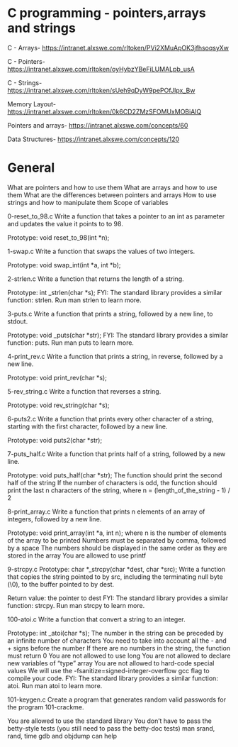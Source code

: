 # C programming - pointers,arrays and strings

C - Arrays- https://intranet.alxswe.com/rltoken/PVi2XMuApOK3jfhsoqsyXw

C - Pointers- https://intranet.alxswe.com/rltoken/oyHybzYBeFiLUMALpb_usA

C - Strings- https://intranet.alxswe.com/rltoken/sUeh9qDyW9pePOfJIpx_Bw

Memory Layout- https://intranet.alxswe.com/rltoken/0k6CD2ZMzSFOMUxMOBiAlQ

Pointers and arrays- https://intranet.alxswe.com/concepts/60

Data Structures- https://intranet.alxswe.com/concepts/120


# General
What are pointers and how to use them
What are arrays and how to use them
What are the differences between pointers and arrays
How to use strings and how to manipulate them
Scope of variables

0-reset_to_98.c Write a function that takes a pointer to an int as parameter and updates the value it points to to 98.

Prototype: void reset_to_98(int *n);

1-swap.c  Write a function that swaps the values of two integers.

Prototype: void swap_int(int *a, int *b);

2-strlen.c  Write a function that returns the length of a string.

Prototype: int _strlen(char *s);
FYI: The standard library provides a similar function: strlen. Run man strlen to learn more.

3-puts.c  Write a function that prints a string, followed by a new line, to stdout.

Prototype: void _puts(char *str);
FYI: The standard library provides a similar function: puts. Run man puts to learn more.

4-print_rev.c  Write a function that prints a string, in reverse, followed by a new line.

Prototype: void print_rev(char *s);

5-rev_string.c  Write a function that reverses a string.

Prototype: void rev_string(char *s);

6-puts2.c  Write a function that prints every other character of a string, starting with the first character, followed by a new line.

Prototype: void puts2(char *str);

7-puts_half.c  Write a function that prints half of a string, followed by a new line.

Prototype: void puts_half(char *str);
The function should print the second half of the string
If the number of characters is odd, the function should print the last n characters of the string, where n = (length_of_the_string - 1) / 2

8-print_array.c  Write a function that prints n elements of an array of integers, followed by a new line.

Prototype: void print_array(int *a, int n);
where n is the number of elements of the array to be printed
Numbers must be separated by comma, followed by a space
The numbers should be displayed in the same order as they are stored in the array
You are allowed to use printf

9-strcpy.c  Prototype: char *_strcpy(char *dest, char *src);
Write a function that copies the string pointed to by src, including the terminating null byte (\0), to the buffer pointed to by dest.

Return value: the pointer to dest
FYI: The standard library provides a similar function: strcpy. Run man strcpy to learn more.

100-atoi.c  Write a function that convert a string to an integer.

Prototype: int _atoi(char *s);
The number in the string can be preceded by an infinite number of characters
You need to take into account all the - and + signs before the number
If there are no numbers in the string, the function must return 0
You are not allowed to use long
You are not allowed to declare new variables of “type” array
You are not allowed to hard-code special values
We will use the -fsanitize=signed-integer-overflow gcc flag to compile your code.
FYI: The standard library provides a similar function: atoi. Run man atoi to learn more.

101-keygen.c  Create a program that generates random valid passwords for the program 101-crackme.

You are allowed to use the standard library
You don’t have to pass the betty-style tests (you still need to pass the betty-doc tests)
man srand, rand, time
gdb and objdump can help
